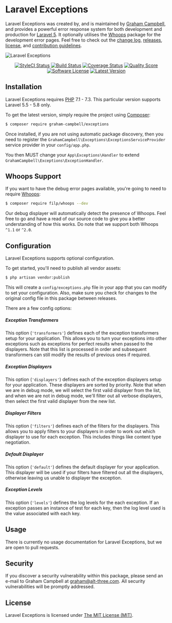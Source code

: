 Laravel Exceptions
==================

Laravel Exceptions was created by, and is maintained by [Graham Campbell](https://github.com/GrahamCampbell), and provides a powerful error response system for both development and production for [Laravel 5](http://laravel.com). It optionally utilises the [Whoops](https://github.com/filp/whoops) package for the development error pages. Feel free to check out the [change log](CHANGELOG.md), [releases](https://github.com/GrahamCampbell/Laravel-Exceptions/releases), [license](LICENSE), and [contribution guidelines](CONTRIBUTING.md).

![Laravel Exceptions](https://cloud.githubusercontent.com/assets/2829600/5115020/8da9e70a-7035-11e4-9d28-080b4ba55ed9.PNG)

<p align="center">
<a href="https://styleci.io/repos/26882182"><img src="https://styleci.io/repos/26882182/shield" alt="StyleCI Status"></img></a>
<a href="https://travis-ci.org/GrahamCampbell/Laravel-Exceptions"><img src="https://img.shields.io/travis/GrahamCampbell/Laravel-Exceptions/master.svg?style=flat-square" alt="Build Status"></img></a>
<a href="https://scrutinizer-ci.com/g/GrahamCampbell/Laravel-Exceptions/code-structure"><img src="https://img.shields.io/scrutinizer/coverage/g/GrahamCampbell/Laravel-Exceptions.svg?style=flat-square" alt="Coverage Status"></img></a>
<a href="https://scrutinizer-ci.com/g/GrahamCampbell/Laravel-Exceptions"><img src="https://img.shields.io/scrutinizer/g/GrahamCampbell/Laravel-Exceptions.svg?style=flat-square" alt="Quality Score"></img></a>
<a href="LICENSE"><img src="https://img.shields.io/badge/license-MIT-brightgreen.svg?style=flat-square" alt="Software License"></img></a>
<a href="https://github.com/GrahamCampbell/Laravel-Exceptions/releases"><img src="https://img.shields.io/github/release/GrahamCampbell/Laravel-Exceptions.svg?style=flat-square" alt="Latest Version"></img></a>
</p>


## Installation

Laravel Exceptions requires [PHP](https://php.net) 7.1 - 7.3. This particular version supports Laravel 5.5 - 5.8 only.

To get the latest version, simply require the project using [Composer](https://getcomposer.org):

```bash
$ composer require graham-campbell/exceptions
```

Once installed, if you are not using automatic package discovery, then you need to register the `GrahamCampbell\Exceptions\ExceptionsServiceProvider` service provider in your `config/app.php`.

You then MUST change your `App\Exceptions\Handler` to extend `GrahamCampbell\Exceptions\ExceptionHandler`.


## Whoops Support

If you want to have the debug error pages available, you're going to need to require [Whoops](https://github.com/filp/whoops):

```bash
$ composer require filp/whoops --dev
```

Our debug displayer will automatically detect the presence of Whoops. Feel free to go and have a read of our source code to give you a better understanding of how this works. Do note that we support both Whoops `^1.1` or `^2.0`.


## Configuration

Laravel Exceptions supports optional configuration.

To get started, you'll need to publish all vendor assets:

```bash
$ php artisan vendor:publish
```

This will create a `config/exceptions.php` file in your app that you can modify to set your configuration. Also, make sure you check for changes to the original config file in this package between releases.

There are a few config options:

##### Exception Transformers

This option (`'transformers'`) defines each of the exception transformers setup for your application. This allows you to turn your exceptions into other exceptions such as  exceptions for perfect results when passed to the displayers. Note that this list is processed in order and subsequent transformers can still modify the results of previous ones if required.

##### Exception Displayers

This option (`'displayers'`) defines each of the exception displayers setup for your application. These displayers are sorted by priority. Note that when we are in debug mode, we will select the first valid displayer from the list, and when we are not in debug mode, we'll filter out all verbose displayers, then select the first valid displayer from the new list.

##### Displayer Filters

This option (`'filters'`) defines each of the filters for the displayers. This allows you to apply filters to your displayers in order to work out which displayer to use for each exception. This includes things like content type negotiation.

##### Default Displayer

This option (`'default'`) defines the default displayer for your application. This displayer will be used if your filters have filtered out all the displayers, otherwise leaving us unable to displayer the exception.

##### Exception Levels

This option (`'levels'`) defines the log levels for the each exception. If an exception passes an instance of test for each key, then the log level used is the value associated with each key.


## Usage

There is currently no usage documentation for Laravel Exceptions, but we are open to pull requests.


## Security

If you discover a security vulnerability within this package, please send an e-mail to Graham Campbell at graham@alt-three.com. All security vulnerabilities will be promptly addressed.


## License

Laravel Exceptions is licensed under [The MIT License (MIT)](LICENSE).
